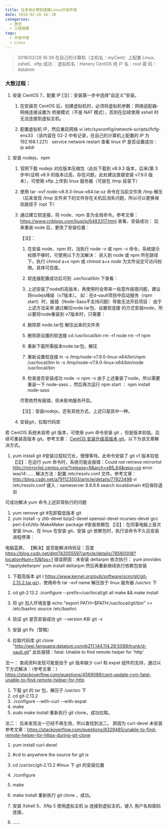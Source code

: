 ```yaml
---
title: 在本地计算机搭建Linux开发环境
date: 2018-02-28 16：39
categories:
  - 原创
  - 工程搭建
tags:
  - 开发环境
  - Linux
---
```


> 2018/02/28 16:39 在自己的计算机（主机名：myCent）上配置 Linux、xshell、xftp 成功：
> 虚拟机名：Henery CentOS
> 用 户 名：root
> 密 码：datatom

### 大致过程：

1.  安装 CentOS 7，配置 IP
    [注]：安装第一步中选择“自定义”安装。

    1. 在安装完 CentOS 后，创建虚拟机时，必须将虚拟机参数：网络适配器-网络连接设置为 桥接模式（不是 NAT 模式），否则在后续使用 xshell 时无法连接到虚拟主机。

    2. 配置虚拟机 IP，然后重启网络
       vi /etc/sysconfig/network-scripts/ifcfg-ens33
       （该内容在 02-2 中有记录，在自己的计算机上配置的 IP 为 192.168.1.221）
       service network restart
       查看 linux IP 是否设置成功：
       ip addr

2.  安装 nodejs、npm

    1. 官网下载 nodejs 对应版本压缩包（此处下载到 v8.9.3 版本，后来(第 3 步中)证明 v8.9 的版本过高，存在问题，此处建议直接安装 v7.9.0 版本），可使用 xftp 上传到 linux 服务器（可放在
       /tmp 目录下）

    1. 使用 tar -xvf node-v8.9.3-linux-x64.tar.xz 命令在当前文件夹 /tmp 解压（后来发现 /tmp 文件夹下的文件存在关机后消失问题，所以可以更换保存路径于 /opt 下）

    1. 通过建立软连接，将 node、npm 变为全局命令。参考文章：https://www.cnblogs.com/liuqi/p/6483317.html
       查看，安装成功：
       后来重装 node 后，更改了安装位置：

       【注】：

       1. 在安装 node、npm 时，当执行 node -v 或 npm -v 命令，系统提示权限不够时，可使用以下方法解决：
          进入到 node 或 npm 所在路径下，执行 chmod a+x npm 或 chmod a+x node 为文件设定可访问权限。具体可百度。
       2. 软连接配置成功后可到 .usr/local/bin 下查看：


        3. 上述安装了node的高版本，再使用时会带来一些意外报错问题，建议将nodejs降级（v7版本）。
            如：在d-vault项目中启动服务（npm start）时，报错（Node-Sass不支持问题）导致无法开启项目：
           由于上述方法采用 通过解压node.tar包、设置软连接 的方式安装node，所以要将node重装到 v7版本时，只需要：
        1. 删除原 node.tar包 解压出来的文件夹
        2. 删除原设置的软连接
            cd /usr/local/bin
            rm -rf node
            rm -rf npm
        3. 重新下载所需版本node.tar包，解压
        4. 重新设置软连接
            ln -s /tmp/node-v7.9.0-linux-x64/bin/npm /usr/local/bin
            ln -s /tmp/node-v7.9.0-linux-x64/bin/node /usr/local/bin
        5. 检查是否安装成功
            node -v
            npm -v
        由于上述重装了node，所以需要重装一下 node-sass ，然后再次运行 npm start ：
            npm install node-sass


        尽管依然有报错，但未影响服务开启。

        【注】：安装nodejs，还有其他方式，上述只是其中一种。


    1. 安装git，拉取代码库

若 CentOS 系统未自带 git 版本，可使用 yum 命令安装 git ，但是版本较低。后续可重装高版本 git。参考文章：
[CentOS 安装升级高版本 git](http://blog.csdn.net/lianxiaopang/article/details/78501569)，以下为该文章解决方式。

1.  yum install git #安装过程较冗长，慢慢等待。此命令安装了 git v1 版本较低
    【注】：在运行 yum 命令时，系统可能会报错：Could not retrieve mirrorlist http://mirrorlist.centos.org/?release=6&arch=x86_64&repo=os error was14:......
    解决方法：配置 /etc/resolv.conf 文件。参考文章：http://blog.csdn.net/a791123503/article/details/77823498
    vi /etc/resolv.conf
    键入：nameserver 8.8.8.8
    search localdomain #后保存退出

可成功解决 yum 命令上述异常执行的问题

1.  yum remove git #先卸载低版本 git
2.  yum install -y zlib-devel bzip2-devel openssl-devel ncurses-devel gcc perl-ExtUtils-MakeMaker package #安装依赖包
    【注】：在同事电脑上首次安装 linux、在 linux 在安装 git、安装 git 依赖包时，执行该命令不久后安装进程停滞：

电脑蓝屏。
【解决】是否能解决待验证：百度 https://blog.csdn.net/dmt742055597/article/details/78580008?locationNum=10&fps=1
错误原因：未安装 deltarpm
依次执行：
yum provides '\*/applydeltarpm'
yum install deltarpm
然后再重新继续执行依赖包安装

1.  下载高版本 git ( https://www.kernel.org/pub/software/scm/git/git-2.13.2.tar.gz)，使用命令 tar -xvf name 解压放于 linux 服务器 /usr/src 下
2.  cd git-2.13.2
    ./configure --prefix=/usr/local/git all
    make && make install
3.  将 git 加入环境变量
    echo "export PATH=\$PATH:/usr/local/git/bin" >> /etc/bashrc
    source /etc/bashrc
4.  验证 git 是否安装成功
    git --version #非 git -v

5.  安装 git lfs（暂略）
6.  拉取代码库
    git clone "http://wei.fanguang:datatom.com@211.144.114.26:5088/trunk/d-vault.git"
    此处报错：fatal: Unable to find remote helper for 'http'

法一：
查阅资料发现可能是由于 git 版本缺少 curl 和 expat 组件的支持，通过以下方式解决：（参考文章：）  
 https://stackoverflow.com/questions/4569089/cant-update-rvm-fatal-unable-to-find-remote-helper-for-http

1.  下载 git 的 tar 包，解压于 /usr/src 下
2.  cd git-2.13.2
3.  ./configure --with-curl --with-expat
4.  make
5.  sudo make install
    重新执行 git clone，成功拉取。

法二：
后来发现法一已经不再生效，所以查找到法二。
原因为 curl-devel 未安装
参考文章：https://stackoverflow.com/questions/8329485/unable-to-find-remote-helper-for-https-during-git-clone

1.  yum install curl-devel
2.  #cd to anywhere the source for git is
3.  cd /usr/src/git-2.13.2 #linux 下 git 的安装位置
4.  ./configure
5.  make
6.  make install
    重新执行 git clone ，成功。

7.  安装 Xshell 5、Xftp 5
    使用虚拟主机 ip 连接到虚拟主机，键入 用户名和密码 连接。

8.  ......
